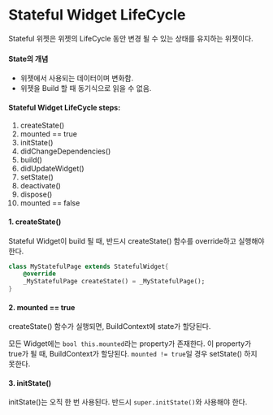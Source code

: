 # Stateful Widget LifeCycle

Stateful 위젯은 위젯의 LifeCycle 동안 변경 될 수 있는 상태를 유지하는 위젯이다.



#### State의 개념

- 위젯에서 사용되는 데이터이며 변화함.
- 위젯을 Build 할 때 동기식으로 읽을 수 없음.



#### Stateful Widget LifeCycle steps:

1. createState()
2. mounted == true
3. initState()
4. didChangeDependencies()
5. build()
6. didUpdateWidget()
7. setState()
8. deactivate()
9. dispose()
10. mounted == false



#### 1. createState()

Stateful  Widget이 build 될 때, 반드시 createState() 함수를 override하고 실행해야한다.

```dart
class MyStatefulPage extends StatefulWidget{
    @override
    _MyStatefulPage createState() = _MyStatefulPage();
}
```



#### 2. mounted == true

createState() 함수가 실행되면, BuildContext에 state가 할당된다.

모든 Widget에는 `bool this.mounted`라는 property가 존재한다. 이 property가 true가 될 때, BuildContext가 할당된다. `mounted != true`일 경우 setState() 하지 못한다.



#### 3. initState()

initState()는 오직 한 번 사용된다. 반드시 `super.initState()`와 사용해야 한다.


